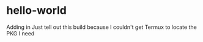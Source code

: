 # hello-world
Adding in 
Just tell out this build because I couldn't get Termux to locate the PKG I need 
